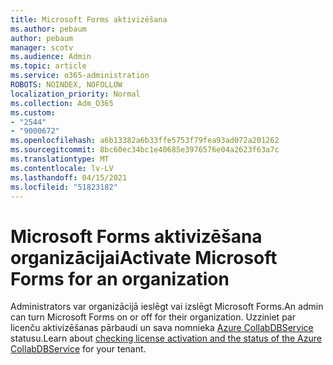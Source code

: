 ```yaml
---
title: Microsoft Forms aktivizēšana
ms.author: pebaum
author: pebaum
manager: scotv
ms.audience: Admin
ms.topic: article
ms.service: o365-administration
ROBOTS: NOINDEX, NOFOLLOW
localization_priority: Normal
ms.collection: Adm_O365
ms.custom:
- "2544"
- "9000672"
ms.openlocfilehash: a6b13382a6b33ffe5753f79fea93ad072a201262
ms.sourcegitcommit: 8bc60ec34bc1e40685e3976576e04a2623f63a7c
ms.translationtype: MT
ms.contentlocale: lv-LV
ms.lasthandoff: 04/15/2021
ms.locfileid: "51823182"
---
```

# <a name="activate-microsoft-forms-for-an-organization"></a><span data-ttu-id="aa485-102">Microsoft Forms aktivizēšana organizācijai</span><span class="sxs-lookup"><span data-stu-id="aa485-102">Activate Microsoft Forms for an organization</span></span>

<span data-ttu-id="aa485-103">Administrators var organizācijā ieslēgt vai izslēgt Microsoft Forms.</span><span class="sxs-lookup"><span data-stu-id="aa485-103">An admin can turn Microsoft Forms on or off for their organization.</span></span> <span data-ttu-id="aa485-104">Uzziniet par licenču aktivizēšanas pārbaudi un sava nomnieka [Azure CollabDBService](https://support.office.com/article/Turn-off-or-turn-on-Microsoft-Forms-8dcbf3ab-f2d6-459a-b8be-8d9892132a43) statusu.</span><span class="sxs-lookup"><span data-stu-id="aa485-104">Learn about [checking license activation and the status of the Azure CollabDBService](https://support.office.com/article/Turn-off-or-turn-on-Microsoft-Forms-8dcbf3ab-f2d6-459a-b8be-8d9892132a43) for your tenant.</span></span>